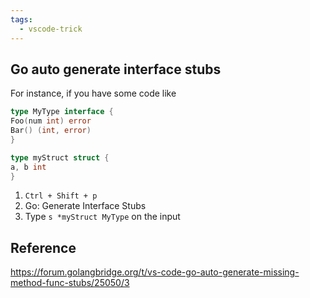 ```yaml
---
tags:
  - vscode-trick
---
```


## Go auto generate interface stubs

For instance, if you have some code like

```go
type MyType interface {
Foo(num int) error
Bar() (int, error)
}

type myStruct struct {
a, b int
}
```

1. `Ctrl + Shift + p`
2. Go: Generate Interface Stubs
3. Type `s *myStruct MyType` on the input

## Reference

https://forum.golangbridge.org/t/vs-code-go-auto-generate-missing-method-func-stubs/25050/3
